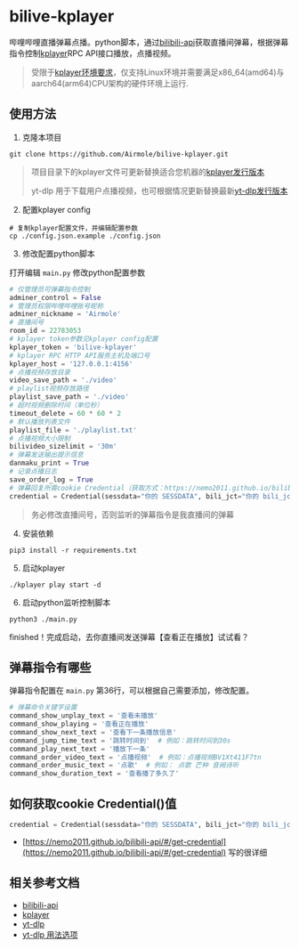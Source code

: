 # bilive-kplayer

哔哩哔哩直播弹幕点播。python脚本，通过[bilibili-api](https://nemo2011.github.io/bilibili-api/#/)获取直播间弹幕，根据弹幕指令控制[kplayer](https://docs.kplayer.net/v0.5.7/api/)RPC API接口播放，点播视频。

> 受限于[kplayer环境要求](https://docs.kplayer.net/v0.5.7/quick/install.html)，仅支持Linux环境并需要满足x86_64(amd64)与aarch64(arm64)CPU架构的硬件环境上运行.

## 使用方法

1. 克隆本项目

```shell
git clone https://github.com/Airmole/bilive-kplayer.git
```

> 项目目录下的kplayer文件可更新替换适合您机器的[kplayer发行版本](https://github.com/bytelang/kplayer-go/releases)
> 
> yt-dlp 用于下载用户点播视频，也可根据情况更新替换最新[yt-dlp发行版本](https://github.com/yt-dlp/yt-dlp/releases)

2. 配置kplayer config

```shell
# 复制kplayer配置文件，并编辑配置参数
cp ./config.json.example ./config.json
```

3. 修改配置python脚本

打开编辑 `main.py` 修改python配置参数

```python
# 仅管理员可弹幕指令控制
adminer_control = False
# 管理员权限哔哩哔哩账号昵称
adminer_nickname = 'Airmole'
# 直播间号
room_id = 22783053
# kplayer token参数见kplayer config配置
kplayer_token = 'bilive-kplayer'
# kplayer RPC HTTP API服务主机及端口号
kplayer_host = '127.0.0.1:4156'
# 点播视频存放目录
video_save_path = './video'
# playlist视频存放路径
playlist_save_path = './video'
# 超时视频删除时间（单位秒）
timeout_delete = 60 * 60 * 2
# 默认播放列表文件
playlist_file = './playlist.txt'
# 点播视频大小限制
bilivideo_sizelimit = '30m'
# 弹幕发送输出提示信息
danmaku_print = True
# 记录点播日志
save_order_log = True
# 弹幕回复所需cookie Credential（获取方式：https://nemo2011.github.io/bilibili-api/#/get-credential）
credential = Credential(sessdata="你的 SESSDATA", bili_jct="你的 bili_jct", buvid3="你的 buvid3", dedeuserid="你的 DedeUserID")
```

> 务必修改直播间号，否则监听的弹幕指令是我直播间的弹幕

4. 安装依赖

```shell
pip3 install -r requirements.txt
```

5. 启动kplayer

```shell
./kplayer play start -d
```

6. 启动python监听控制脚本

```shell
python3 ./main.py
```

finished！完成启动，去你直播间发送弹幕【查看正在播放】试试看？

## 弹幕指令有哪些

弹幕指令配置在 `main.py` 第36行，可以根据自己需要添加，修改配置。 

```python
# 弹幕命令关键字设置
command_show_unplay_text = '查看未播放'
command_show_playing = '查看正在播放'
command_show_next_text = '查看下一条播放信息'
command_jump_time_text = '跳转时间到'  # 例如：跳转时间到30s
command_play_next_text = '播放下一条'
command_order_video_text = '点播视频'  # 例如：点播视频BV1Xt411F7tn
command_order_music_text = '点歌'  # 例如： 点歌 芒种 音阙诗听
command_show_duration_text = '查看播了多久了'
```

## 如何获取cookie Credential()值

```python
credential = Credential(sessdata="你的 SESSDATA", bili_jct="你的 bili_jct", buvid3="你的 buvid3", dedeuserid="你的 DedeUserID")
```

- [https://nemo2011.github.io/bilibili-api/#/get-credential](https://nemo2011.github.io/bilibili-api/#/get-credential) 写的很详细

## 相关参考文档

- [bilibili-api](https://nemo2011.github.io/bilibili-api/#/)
- [kplayer](https://docs.kplayer.net/)
- [yt-dlp](https://github.com/yt-dlp/yt-dlp)
- [yt-dlp 用法选项](https://blog.csdn.net/z_y_z_l/article/details/121015231)
